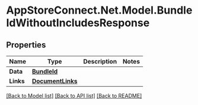 # AppStoreConnect.Net.Model.BundleIdWithoutIncludesResponse

## Properties

Name | Type | Description | Notes
------------ | ------------- | ------------- | -------------
**Data** | [**BundleId**](BundleId.md) |  | 
**Links** | [**DocumentLinks**](DocumentLinks.md) |  | 

[[Back to Model list]](../README.md#documentation-for-models) [[Back to API list]](../README.md#documentation-for-api-endpoints) [[Back to README]](../README.md)

